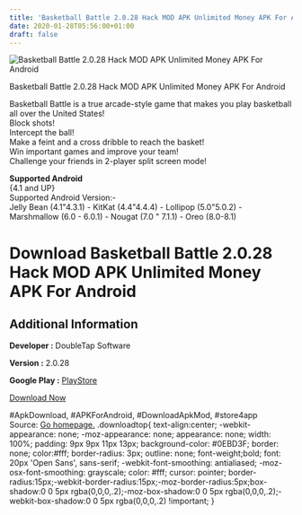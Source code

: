 ```yaml
---
title: 'Basketball Battle 2.0.28 Hack MOD APK Unlimited Money APK For Android'
date: 2020-01-28T05:56:00+01:00
draft: false
---
```


![Basketball Battle 2.0.28 Hack MOD APK Unlimited Money APK For Android](https://i0.wp.com/apkhome.net/wp-content/uploads/2018/06/Basketball-Battle-2.0.28.png "Basketball Battle 2.0.28 Hack MOD APK Unlimited Money APK For Android")

  

Basketball Battle 2.0.28 Hack MOD APK Unlimited Money APK For Android

Basketball Battle is a true arcade-style game that makes you play basketball all over the United States!  
Block shots!  
Intercept the ball!  
Make a feint and a cross dribble to reach the basket!  
Win important games and improve your team!  
Challenge your friends in 2-player split screen mode!

**Supported Android**  
{4.1 and UP}  
Supported Android Version:-  
Jelly Bean (4.1"4.3.1) - KitKat (4.4"4.4.4) - Lollipop (5.0"5.0.2) - Marshmallow (6.0 - 6.0.1) - Nougat (7.0 " 7.1.1) - Oreo (8.0-8.1)

Download Basketball Battle 2.0.28 Hack MOD APK Unlimited Money APK For Android
==============================================================================

Additional Information
----------------------

**Developer :** DoubleTap Software

**Version :** 2.0.28

**Google Play :** [PlayStore](https://play.google.com/store/apps/details?id=com.doubletapsoftware.basketballbattle)

  

[Download Now](https://store4app.co/post/basketball-battle-2-0-28-hack-mod-apk-unlimited-money-apk-for-android_1573671447)

  
#ApkDownload, #APKForAndroid, #DownloadApkMod, #store4app  
Source: [Go homepage.](https://store4app.co/post/basketball-battle-2-0-28-hack-mod-apk-unlimited-money-apk-for-android_1573671447) .downloadtop{ text-align:center; -webkit-appearance: none; -moz-appearance: none; appearance: none; width: 100%; padding: 9px 9px 11px 13px; background-color: #0EBD3F; border: none; color:#fff; border-radius: 3px; outline: none; font-weight;bold; font: 20px 'Open Sans', sans-serif; -webkit-font-smoothing: antialiased; -moz-osx-font-smoothing: grayscale; color: #fff; cursor: pointer; border-radius:15px;-webkit-border-radius:15px;-moz-border-radius:5px;box-shadow:0 0 5px rgba(0,0,0,.2);-moz-box-shadow:0 0 5px rgba(0,0,0,.2);-webkit-box-shadow:0 0 5px rgba(0,0,0,.2) !important; }